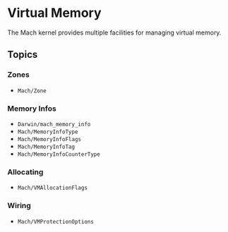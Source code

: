 # Virtual Memory

The Mach kernel provides multiple facilities for managing virtual memory.

## Topics

### Zones

- ``Mach/Zone``

### Memory Infos

- ``Darwin/mach_memory_info``
- ``Mach/MemoryInfoType``
- ``Mach/MemoryInfoFlags``
- ``Mach/MemoryInfoTag``
- ``Mach/MemoryInfoCounterType``

### Allocating

- ``Mach/VMAllocationFlags``

### Wiring

- ``Mach/VMProtectionOptions``
